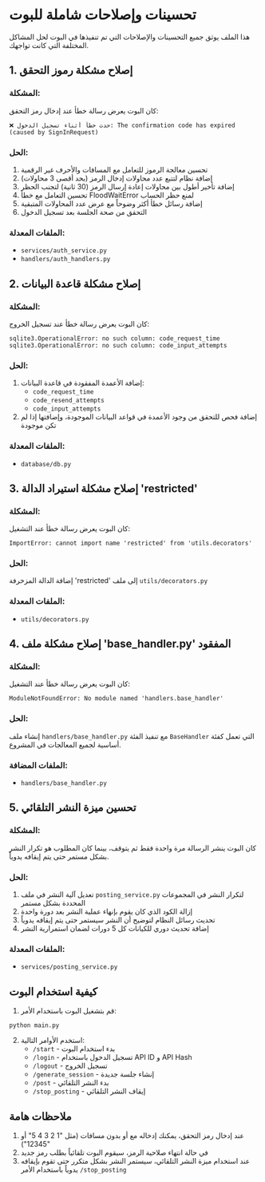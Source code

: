 # تحسينات وإصلاحات شاملة للبوت

هذا الملف يوثق جميع التحسينات والإصلاحات التي تم تنفيذها في البوت لحل المشاكل المختلفة التي كانت تواجهك.

## 1. إصلاح مشكلة رموز التحقق

### المشكلة:
كان البوت يعرض رسالة خطأ عند إدخال رمز التحقق:
```
❌ حدث خطأ أثناء تسجيل الدخول: The confirmation code has expired (caused by SignInRequest)
```

### الحل:
1. تحسين معالجة الرموز للتعامل مع المسافات والأحرف غير الرقمية
2. إضافة نظام لتتبع عدد محاولات إدخال الرمز (بحد أقصى 3 محاولات)
3. إضافة تأخير أطول بين محاولات إعادة إرسال الرمز (30 ثانية) لتجنب الحظر
4. تحسين التعامل مع خطأ FloodWaitError لمنع حظر الحساب
5. إضافة رسائل خطأ أكثر وضوحاً مع عرض عدد المحاولات المتبقية
6. التحقق من صحة الجلسة بعد تسجيل الدخول

### الملفات المعدلة:
- `services/auth_service.py`
- `handlers/auth_handlers.py`

## 2. إصلاح مشكلة قاعدة البيانات

### المشكلة:
كان البوت يعرض رسالة خطأ عند تسجيل الخروج:
```
sqlite3.OperationalError: no such column: code_request_time
sqlite3.OperationalError: no such column: code_input_attempts
```

### الحل:
1. إضافة الأعمدة المفقودة في قاعدة البيانات:
   - `code_request_time`
   - `code_resend_attempts`
   - `code_input_attempts`
2. إضافة فحص للتحقق من وجود الأعمدة في قواعد البيانات الموجودة، وإضافتها إذا لم تكن موجودة

### الملفات المعدلة:
- `database/db.py`

## 3. إصلاح مشكلة استيراد الدالة 'restricted'

### المشكلة:
كان البوت يعرض رسالة خطأ عند التشغيل:
```
ImportError: cannot import name 'restricted' from 'utils.decorators'
```

### الحل:
إضافة الدالة المزخرفة 'restricted' إلى ملف `utils/decorators.py`

### الملفات المعدلة:
- `utils/decorators.py`

## 4. إصلاح مشكلة ملف 'base_handler.py' المفقود

### المشكلة:
كان البوت يعرض رسالة خطأ عند التشغيل:
```
ModuleNotFoundError: No module named 'handlers.base_handler'
```

### الحل:
إنشاء ملف `handlers/base_handler.py` مع تنفيذ الفئة `BaseHandler` التي تعمل كفئة أساسية لجميع المعالجات في المشروع.

### الملفات المضافة:
- `handlers/base_handler.py`

## 5. تحسين ميزة النشر التلقائي

### المشكلة:
كان البوت ينشر الرسالة مرة واحدة فقط ثم يتوقف، بينما كان المطلوب هو تكرار النشر بشكل مستمر حتى يتم إيقافه يدوياً.

### الحل:
1. تعديل آلية النشر في ملف `posting_service.py` لتكرار النشر في المجموعات المحددة بشكل مستمر
2. إزالة الكود الذي كان يقوم بإنهاء عملية النشر بعد دورة واحدة
3. تحديث رسائل النظام لتوضيح أن النشر سيستمر حتى يتم إيقافه يدوياً
4. إضافة تحديث دوري للكيانات كل 5 دورات لضمان استمرارية النشر

### الملفات المعدلة:
- `services/posting_service.py`

## كيفية استخدام البوت

1. قم بتشغيل البوت باستخدام الأمر:
```
python main.py
```

2. استخدم الأوامر التالية:
   - `/start` - بدء استخدام البوت
   - `/login` - تسجيل الدخول باستخدام API ID و API Hash
   - `/logout` - تسجيل الخروج
   - `/generate_session` - إنشاء جلسة جديدة
   - `/post` - بدء النشر التلقائي
   - `/stop_posting` - إيقاف النشر التلقائي

## ملاحظات هامة

1. عند إدخال رمز التحقق، يمكنك إدخاله مع أو بدون مسافات (مثل "1 2 3 4 5" أو "12345")
2. في حالة انتهاء صلاحية الرمز، سيقوم البوت تلقائياً بطلب رمز جديد
3. عند استخدام ميزة النشر التلقائي، سيستمر النشر بشكل متكرر حتى تقوم بإيقافه يدوياً باستخدام الأمر `/stop_posting`
